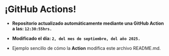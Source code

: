 # ¡GitHub Actions!
* **Repositorio actualizado automáticamente mediante una GitHub Action a las: `12:30:55hrs.`**
* **Modificado el día: `2, del mes de septiembre, del año 2025.`**

* Ejemplo sencillo de cómo la **Action** modifica este archivo README.md.
